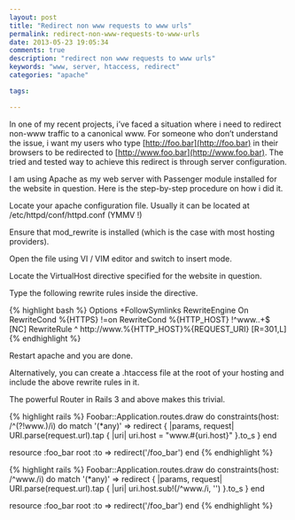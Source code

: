 ```yaml
---
layout: post
title: "Redirect non www requests to www urls"
permalink: redirect-non-www-requests-to-www-urls
date: 2013-05-23 19:05:34
comments: true
description: "redirect non www requests to www urls"
keywords: "www, server, htaccess, redirect"
categories: "apache"

tags:

---
```


In one of my recent projects, i’ve faced a situation where i need to redirect non-www traffic to a canonical www. For someone who don’t understand the issue, i want my users who type [http://foo.bar](http://foo.bar) in their browsers to be redirected to [http://www.foo.bar](http://www.foo.bar). The tried and tested way to achieve this redirect is through server configuration.

I am using Apache as my web server with Passenger module installed for the website in question. Here is the step-by-step procedure on how i did it.

Locate your apache configuration file. Usually it can be located at /etc/httpd/conf/httpd.conf (YMMV !) 

Ensure that mod_rewrite is installed (which is the case with most hosting providers).

Open the file using VI / VIM editor and switch to insert mode.

Locate the VirtualHost directive specified for the website in question.

Type the following rewrite rules inside the directive. 

{% highlight bash %}
<IfModule mod_rewrite.c>
  Options +FollowSymlinks
  RewriteEngine On
  RewriteCond %{HTTPS} !=on
  RewriteCond %{HTTP_HOST} !^www\..+$ [NC]
  RewriteRule ^ http://www.%{HTTP_HOST}%{REQUEST_URI} [R=301,L]
</IfModule>
{% endhighlight %} 

Restart apache and you are done.

Alternatively, you can create a .htaccess file at the root of your hosting and include the above rewrite rules in it.

The powerful Router in Rails 3 and above makes this trivial.

{% highlight rails %}
Foobar::Application.routes.draw do
  constraints(host: /^(?!www\.)/i) do
    match '(*any)' => redirect { |params, request|
      URI.parse(request.url).tap { |uri| uri.host = "www.#{uri.host}" }.to_s
    }
  end
 
  resource :foo_bar
  root :to => redirect('/foo_bar')
end
{% endhighlight %} 

{% highlight rails %}
Foobar::Application.routes.draw do
  constraints(host: /^www\./i) do
    match '(*any)' => redirect { |params, request|
      URI.parse(request.url).tap { |uri| uri.host.sub!(/^www\./i, '') }.to_s
    }
  end
 
  resource :foo_bar
  root :to => redirect('/foo_bar')
end
{% endhighlight %} 

